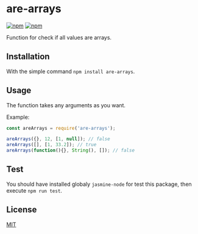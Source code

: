 # are-arrays

[![npm](https://img.shields.io/npm/v/are-arrays.svg)](https://www.npmjs.com/package/are-arrays)
[![npm](https://img.shields.io/npm/dm/are-arrays.svg)](https://www.npmjs.com/package/are-arrays)

Function for check if all values are arrays.

## Installation

With the simple command `npm install are-arrays`.

## Usage

The function takes any arguments as you want.

Example:

```js
const areArrays = require('are-arrays');

areArrays({}, 12, [1, null]); // false
areArrays([], [1, 33.2]); // true
areArrays(function(){}, String(), []); // false
```

## Test

You should have installed globaly `jasmine-node` for test this package, then execute `npm run test`.

## License

[MIT](https://github.com/rich-97/req-ajax/blob/master/LICENSE)

